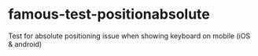 famous-test-positionabsolute
============================

Test for absolute positioning issue when showing keyboard on mobile (iOS &amp; android) 
